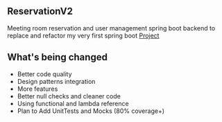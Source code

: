 
## ReservationV2

Meeting room reservation and user management spring boot backend
 to replace and refactor my very first spring boot
 [Project](https://github.com/Agmaromatic/reservation)

## What's being changed

- Better code quality
- Design patterns integration
- More features
- Better null checks and cleaner code
- Using functional and lambda reference
- Plan to Add UnitTests and Mocks (80% coverage+)



